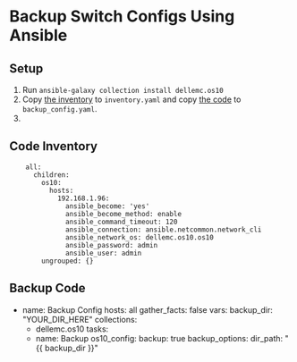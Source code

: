 # Backup Switch Configs Using Ansible

## Setup

1. Run `ansible-galaxy collection install dellemc.os10`
2. Copy [the inventory](#code-inventory) to `inventory.yaml` and copy [the code](#backup-code) to `backup_config.yaml`.
3. 

## Code Inventory

        all:
		  children:
		    os10:
		      hosts:
		        192.168.1.96:
		          ansible_become: 'yes'
		          ansible_become_method: enable
		          ansible_command_timeout: 120
		          ansible_connection: ansible.netcommon.network_cli
		          ansible_network_os: dellemc.os10.os10
		          ansible_password: admin
		          ansible_user: admin
		    ungrouped: {}

## Backup Code

- name: Backup Config
  hosts: all
  gather_facts: false
  vars:
    backup_dir: "YOUR_DIR_HERE"
  collections:
    - dellemc.os10
  tasks:
    - name: Backup
      os10_config:
        backup: true
        backup_options:
          dir_path: "{{ backup_dir }}"